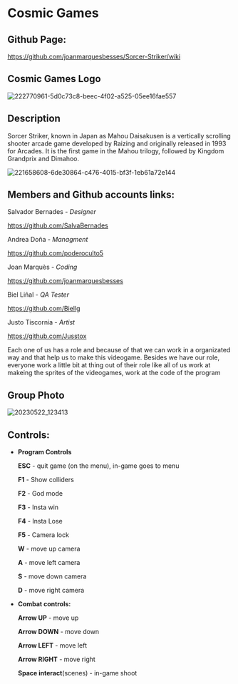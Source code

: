 # Cosmic Games

## **Github Page:**

  https://github.com/joanmarquesbesses/Sorcer-Striker/wiki
  
  
## **Cosmic Games Logo**

![222770961-5d0c73c8-beec-4f02-a525-05ee16fae557](https://github.com/SalvaBernades/R/assets/125651873/ff222716-d5c8-495d-8929-f6e6b41889b6)


## **Description**

Sorcer Striker, known in Japan as Mahou Daisakusen is a vertically scrolling shooter arcade game developed by Raizing and originally released in 1993 for Arcades. It is the first game in the Mahou trilogy, followed by Kingdom Grandprix and Dimahoo.

   ![221658608-6de30864-c476-4015-bf3f-1eb61a72e144](https://github.com/SalvaBernades/R/assets/125651873/abcb5781-a336-467f-ae05-ae9e5672d7be)


## **Members and Github accounts links:**

Salvador Bernades - *Designer*

https://github.com/SalvaBernades

Andrea Doña - *Managment*

https://github.com/poderoculto5

Joan Marquès - *Coding*

https://github.com/joanmarquesbesses

Biel Liñal - *QA Tester*

https://github.com/Biellg

Justo Tiscornia - *Artist*

https://github.com/Jusstox

Each one of us has a role and because of that we can work in a organizated way and that help us to make this videogame. Besides we have our role, everyone work a little bit at thing out of their role like all of us work at makeing the sprites of the videogames, work at the code of the program

## **Group Photo**

![20230522_123413](https://github.com/SalvaBernades/R/assets/125651873/c0bbc080-c9cc-47f3-ae0d-fee03241ae20)


## **Controls:**

- **Program Controls**

  **ESC** - quit game (on the menu), in-game goes to menu

  **F1** - Show colliders

  **F2** - God mode

  **F3** - Insta win

  **F4** - Insta Lose

  **F5** - Camera lock

  **W** - move up camera
 
  **A** - move left camera

  **S** - move down camera

  **D** - move right camera

- **Combat controls:**

  **Arrow UP** - move up

  **Arrow DOWN** - move down

  **Arrow LEFT** - move left 

  **Arrow RIGHT** - move right 

  **Space interact**(scenes) - in-game shoot
